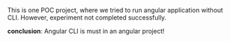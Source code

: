 This is one POC project, where we tried to run angular application without CLI. However, experiment not completed successfully.

**conclusion**: Angular CLI is must in an angular project!